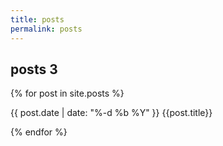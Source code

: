 ```yaml
---
title: posts
permalink: posts
---
```


<h2>posts 3</h2>

{% for post in site.posts %}
<p>{{ post.date | date: "%-d %b %Y" }}    {{post.title}}</p>
{% endfor %}
